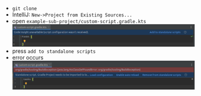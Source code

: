 * `git clone`
* IntelliJ: `New->Project from Existing Sources...`
* open `example-sub-project/custom-script.gradle.kts`
![standalone](standalone.png)
* press `add to standalone scripts`
* error occurs
![error](error.png)